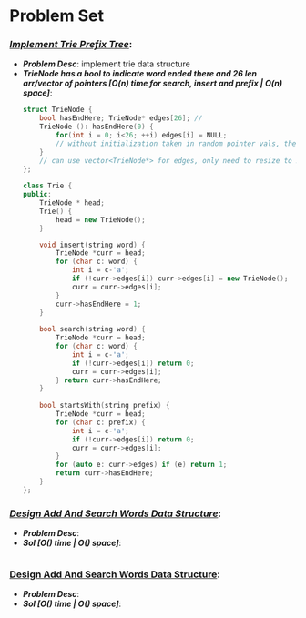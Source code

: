# Problem Set

### ***[Implement Trie Prefix Tree](https://leetcode.com/problems/implement-trie-prefix-tree/)***:
- ***Problem Desc***: implement trie data structure
- ***TrieNode has a bool to indicate word ended there and 26 len arr/vector of pointers [O(n) time for search, insert and prefix | O(n) space]***:
  ```cpp
  struct TrieNode {
      bool hasEndHere; TrieNode* edges[26]; // 
      TrieNode (): hasEndHere(0) {
          for(int i = 0; i<26; ++i) edges[i] = NULL;
          // without initialization taken in random pointer vals, then can't null check
      }
      // can use vector<TrieNode*> for edges, only need to resize to 26 in constructor
  };
    
  class Trie {
  public:
      TrieNode * head;
      Trie() {
          head = new TrieNode();
      }
  
      void insert(string word) {
          TrieNode *curr = head;
          for (char c: word) {
              int i = c-'a';
              if (!curr->edges[i]) curr->edges[i] = new TrieNode();
              curr = curr->edges[i];
          } 
          curr->hasEndHere = 1;
      }
      
      bool search(string word) {
          TrieNode *curr = head;
          for (char c: word) {
              int i = c-'a';
              if (!curr->edges[i]) return 0;
              curr = curr->edges[i];
          } return curr->hasEndHere;
      }
      
      bool startsWith(string prefix) {
          TrieNode *curr = head;
          for (char c: prefix) {
              int i = c-'a';
              if (!curr->edges[i]) return 0;
              curr = curr->edges[i];
          } 
          for (auto e: curr->edges) if (e) return 1;
          return curr->hasEndHere;
      }
  };
  ```

### ***[Design Add And Search Words Data Structure](https://leetcode.com/problems/design-add-and-search-words-data-structure/)***:
- ***Problem Desc***:
- ***Sol [O() time | O() space]***:
  ```cpp
  ```

### [Design Add And Search Words Data Structure](https://leetcode.com/problems/design-add-and-search-words-data-structure/):
- ***Problem Desc***:
- ***Sol [O() time | O() space]***:
  ```cpp
  ```
  
